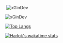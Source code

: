 <p>&nbsp;<img align="center" src="https://github-readme-stats.vercel.app/api?username=xGinDev&show_icons=true&theme=transparent" alt="xGinDev" /></p>

<p><img align="center" src="https://github-readme-streak-stats.herokuapp.com/?user=xGinDev&theme=transparent" alt="xGinDev" /></p>

[![Top Langs](https://github-readme-stats.vercel.app/api/top-langs/?username=xGinDev&layout=donut)](https://github.com/xGinDev/github-readme-stats)

[![Harlok's wakatime stats](https://github-readme-stats.vercel.app/api/wakatime?username=ffflabs)](https://github.com/xGinDev/github-readme-stats)
